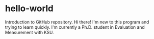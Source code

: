 # hello-world
Introduction to GitHub repository.
Hi there! I'm new to this program and trying to learn quickly. I'm currently a Ph.D. student in Evaluation and Measurement with KSU.
